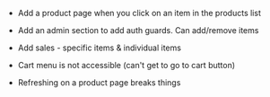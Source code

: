 - Add a product page when you click on an item in the products list

- Add an admin section to add auth guards. Can add/remove items

- Add sales - specific items & individual items

- Cart menu is not accessible (can't get to go to cart button)

- Refreshing on a product page breaks things